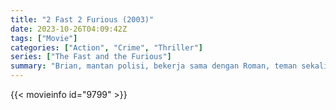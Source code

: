 ```yaml
---
title: "2 Fast 2 Furious (2003)"
date: 2023-10-26T04:09:42Z
tags: ["Movie"]
categories: ["Action", "Crime", "Thriller"]
series: ["The Fast and the Furious"]
summary: "Brian, mantan polisi, bekerja sama dengan Roman, teman sekaligus bekas tahanan. Sesuai kesepakatan FBI, mereka harus menghabisi Verone, bandar narkoba - untuk membersihkan jejak kriminal keduanya."
---
```


<mux-player stream-type="on-demand"
src="https://kp3d-my.sharepoint.com/personal/ryoo_kp3d_onmicrosoft_com/_layouts/15/download.aspx?share=EX0HlOKt64hMhNIcxuYY3hIB-f75hO8p0L78ZF5sj5gotw" prefer-playback="mse" controls>

</mux-player>


{{< movieinfo id="9799" >}}

<script src="https://cdn.jsdelivr.net/npm/@mux/mux-player"></script>

 <script type="application/ld+json ">
{
"@context": "https://schema.org/",
"@type": "VideoObject",
"name": "2 Fast 2 Furious (2003)",
"contentUrl": "https://stream.mux.com/DyzRWaaDqaDvieDOmvqaeaeyQYLHNYY8OXYCEOGB902Q.m3u8",
"thumbnailUrl": "https://www.themoviedb.org/t/p/original/AqWOz2XamtSe1mJVQ7QcLqLkV8Y.jpg?width=314&fit_mode=preserve&time=25",
"uploadDate": "2023-10-26T04:09:42Z",
}

</script>